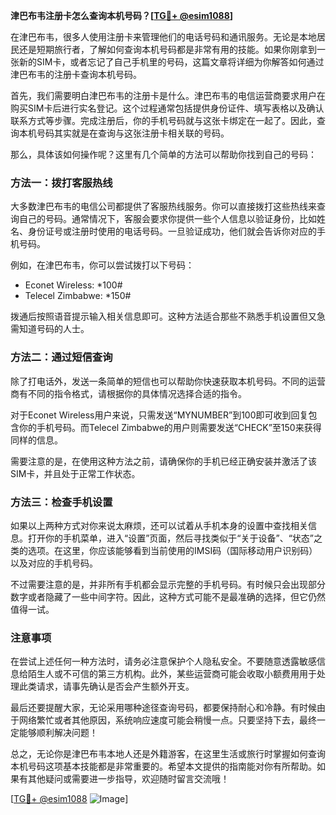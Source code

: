 **津巴布韦注册卡怎么查询本机号码？[[TG💪+ @esim1088](https://t.me/s/esim1088)]**

在津巴布韦，很多人使用注册卡来管理他们的电话号码和通讯服务。无论是本地居民还是短期旅行者，了解如何查询本机号码都是非常有用的技能。如果你刚拿到一张新的SIM卡，或者忘记了自己手机里的号码，这篇文章将详细为你解答如何通过津巴布韦的注册卡查询本机号码。

首先，我们需要明白津巴布韦的注册卡是什么。津巴布韦的电信运营商要求用户在购买SIM卡后进行实名登记。这个过程通常包括提供身份证件、填写表格以及确认联系方式等步骤。完成注册后，你的手机号码就与这张卡绑定在一起了。因此，查询本机号码其实就是在查询与这张注册卡相关联的号码。

那么，具体该如何操作呢？这里有几个简单的方法可以帮助你找到自己的号码：

### 方法一：拨打客服热线

大多数津巴布韦的电信公司都提供了客服热线服务。你可以直接拨打这些热线来查询自己的号码。通常情况下，客服会要求你提供一些个人信息以验证身份，比如姓名、身份证号或注册时使用的电话号码。一旦验证成功，他们就会告诉你对应的手机号码。

例如，在津巴布韦，你可以尝试拨打以下号码：
- Econet Wireless: *100#
- Telecel Zimbabwe: *150#

拨通后按照语音提示输入相关信息即可。这种方法适合那些不熟悉手机设置但又急需知道号码的人士。

### 方法二：通过短信查询

除了打电话外，发送一条简单的短信也可以帮助你快速获取本机号码。不同的运营商有不同的指令格式，请根据你的具体情况选择合适的指令。

对于Econet Wireless用户来说，只需发送“MYNUMBER”到100即可收到回复包含你的手机号码。而Telecel Zimbabwe的用户则需要发送“CHECK”至150来获得同样的信息。

需要注意的是，在使用这种方法之前，请确保你的手机已经正确安装并激活了该SIM卡，并且处于正常工作状态。

### 方法三：检查手机设置

如果以上两种方式对你来说太麻烦，还可以试着从手机本身的设置中查找相关信息。打开你的手机菜单，进入“设置”页面，然后寻找类似于“关于设备”、“状态”之类的选项。在这里，你应该能够看到当前使用的IMSI码（国际移动用户识别码）以及对应的手机号码。

不过需要注意的是，并非所有手机都会显示完整的手机号码。有时候只会出现部分数字或者隐藏了一些中间字符。因此，这种方式可能不是最准确的选择，但它仍然值得一试。

### 注意事项

在尝试上述任何一种方法时，请务必注意保护个人隐私安全。不要随意透露敏感信息给陌生人或不可信的第三方机构。此外，某些运营商可能会收取小额费用用于处理此类请求，请事先确认是否会产生额外开支。

最后还要提醒大家，无论采用哪种途径查询号码，都要保持耐心和冷静。有时候由于网络繁忙或者其他原因，系统响应速度可能会稍慢一点。只要坚持下去，最终一定能够顺利解决问题！

总之，无论你是津巴布韦本地人还是外籍游客，在这里生活或旅行时掌握如何查询本机号码这项基本技能都是非常重要的。希望本文提供的指南能对你有所帮助。如果有其他疑问或需要进一步指导，欢迎随时留言交流哦！

[[TG💪+ @esim1088](https://t.me/s/esim1088) ![Image](https://i.postimg.cc/4NQfJmqS/Snipaste-2025-05-13-00-14-12.png)]